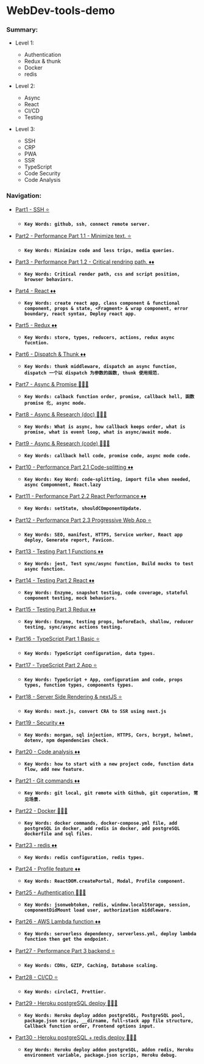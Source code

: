 # WebDev-tools-demo

### Summary:

- Level 1:
    - Authentication
    - Redux & thunk
    - Docker
    - redis

- Level 2:
    - Async
    - React
    - CI/CD
    - Testing

- Level 3:
    - SSH
    - CRP
    - PWA
    - SSR
    - TypeScript
    - Code Security
    - Code Analysis

### Navigation:

- [Part1 - SSH :star:](https://github.com/DonghaoWu/WebDev-tools-demo/blob/master/SSH/SSH-Readme.md) 
    - __`Key Words: github, ssh, connect remote server.`__

- [Part2 - Performance Part 1.1 - Minimize text. :star:](https://github.com/DonghaoWu/WebDev-tools-demo/blob/master/Performance-Part1/PP1.1-Readme.md) 
    - __`Key Words: Minimize code and less trips, media queries.`__

- [Part3 - Performance Part 1.2 - Critical rendring path. :diamonds::diamonds:](https://github.com/DonghaoWu/WebDev-tools-demo/blob/master/Performance-Part1/PP1.2-Readme.md) 
    - __`Key Words: Critical render path, css and script position, browser behaviors.`__

- [Part4 - React :diamonds::diamonds:](https://github.com/DonghaoWu/WebDev-tools-demo/blob/master/React%2BRedux%2Bwebpack/React-Readme.md) 
    - __`Key Words: create react app, class component & functional component, props & state, <Fragment> & wrap component, error boundary, react syntax, Deploy react app.`__

- [Part5 - Redux :diamonds::diamonds:](https://github.com/DonghaoWu/WebDev-tools-demo/blob/master/React%2BRedux%2Bwebpack/Redux-Readme.md) 
    - __`Key Words: store, types, reducers, actions, redux async fucntion.`__

- [Part6 - Dispatch & Thunk :diamonds::diamonds:](https://github.com/DonghaoWu/WebDev-tools-demo/blob/master/React%2BRedux%2Bwebpack/Dispatch-Thunk.md) 
    - __`Key Words: thunk middleware, dispatch an async function, dispatch 一个以 dispatch 为参数的函数, thunk 使用规范.`__

- [Part7 - Async & Promise :gem::gem::gem:](https://github.com/DonghaoWu/WebDev-tools-demo/blob/master/Async/Async-Promise.md) 
    - __`Key Words: calback function order, promise, callback hell, 函数 promise 化, async mode.`__

- [Part8 - Async & Research (doc) :gem::gem::gem:](https://github.com/DonghaoWu/WebDev-tools-demo/blob/master/Async/Async-Research(doc).md) 
    - __`Key Words: What is async, how callback keeps order, what is  promise, what is event loop, what is async/await mode.`__

- [Part9 - Async & Research (code) :gem::gem::gem:](https://github.com/DonghaoWu/WebDev-tools-demo/blob/master/Async/Async-Research(code).md) 
    - __`Key Words: callback hell code, promise code, async mode code.`__

- [Part10 - Performance Part 2.1 Code-splitting :diamonds::diamonds:](https://github.com/DonghaoWu/WebDev-tools-demo/blob/master/Performance-Part2/Code-splitting.md) 
    - __`Key Words: Key Word: code-splitting, import file when needed, async Compomnent, React.lazy`__

- [Part11 - Performance Part 2.2 React Performance :diamonds::diamonds:](https://github.com/DonghaoWu/WebDev-tools-demo/blob/master/Performance-Part2/React-Performance.md) 
    - __`Key Words: setState, shouldCOmponentUpdate.`__

- [Part12 - Performance Part 2.3 Progressive Web App :star:](https://github.com/DonghaoWu/WebDev-tools-demo/blob/master/Performance-Part2/Progressive-Web-App.md) 
    - __`Key Words: SEO, manifest, HTTPS, Service worker, React app deploy, Generate report, Favicon.`__

- [Part13 - Testing Part 1 Functions :diamonds::diamonds:](https://github.com/DonghaoWu/WebDev-tools-demo/blob/master/Testing/Testing-function.md) 
    - __`Key Words: jest, Test sync/async function, Build mocks to test async function.`__

- [Part14 - Testing Part 2 React :diamonds::diamonds:](https://github.com/DonghaoWu/WebDev-tools-demo/blob/master/Testing/Testing-React.md) 
    - __`Key Words: Enzyme, snapshot testing, code coverage, stateful component testing, mock behaviors.`__

- [Part15 - Testing Part 3 Redux :diamonds::diamonds:](https://github.com/DonghaoWu/WebDev-tools-demo/blob/master/Testing/Testing-Redux.md) 
    - __`Key Words: Enzyme, testing props, beforeEach, shallow, reducer testing, sync/async actions testing.`__

- [Part16 - TypeScript Part 1 Basic :star:](https://github.com/DonghaoWu/WebDev-tools-demo/blob/master/TypeScript/Basic.md) 
    - __`Key Words: TypeScript configuration, data types.`__

- [Part17 - TypeScript Part 2 App :star:](https://github.com/DonghaoWu/WebDev-tools-demo/blob/master/TypeScript/TypeScript%40App.md) 
    - __`Key Words: TypeScript + App, configuration and code, props types, function types, components types.`__

- [Part18 - Server Side Rendering & nextJS :star:](https://github.com/DonghaoWu/WebDev-tools-demo/blob/master/Server-side-rendering/SSR-nextJS.md) 
    - __`Key Words: next.js, convert CRA to SSR using next.js`__

- [Part19 - Security :diamonds::diamonds:](https://github.com/DonghaoWu/WebDev-tools-demo/blob/master/Security/Security.md) 
    - __`Key Words: morgan, sql injection, HTTPS, Cors, bcrypt, helmet, dotenv, npm dependencies check.`__

- [Part20 - Code analysis :diamonds::diamonds:](https://github.com/DonghaoWu/WebDev-tools-demo/blob/master/Code-Analysis/Code-Analysis.md) 
    - __`Key Words: how to start with a new project code, function data flow, add new feature.`__

- [Part21 - Git commands :diamonds::diamonds:](https://github.com/DonghaoWu/WebDev-tools-demo/blob/master/Git/Git(Chinese).md) 
    - __`Key Words: git local, git remote with Github, git coporation, 常见场景.`__

- [Part22 - Docker :gem::gem::gem:](https://github.com/DonghaoWu/WebDev-tools-demo/blob/master/Docker/Docker.md) 
    - __`Key Words: docker commands, docker-compose.yml file, add postgreSQL in docker, add redis in docker, add postgreSQL dockerfile and sql files.`__

- [Part23 - redis :diamonds::diamonds:](https://github.com/DonghaoWu/WebDev-tools-demo/blob/master/Redis/Redis.md) 
    - __`Key Words: redis configuration, redis types.`__

- [Part24 - Profile feature :diamonds::diamonds:](https://github.com/DonghaoWu/WebDev-tools-demo/blob/master/Profile-feature/Profile-feature.md) 
    - __`Key Words: ReactDOM.createPortal, Modal, Profile component.`__

- [Part25 - Authentication :gem::gem::gem:](https://github.com/DonghaoWu/WebDev-tools-demo/blob/master/Authentication/Authentication.md) 
    - __`Key Words: jsonwebtoken, redis, window.localStorage, session, componentDidMount load user, authorization middleware.`__

- [Part26 - AWS Lambda function :diamonds::diamonds:](https://github.com/DonghaoWu/WebDev-tools-demo/blob/master/AWS/AWS.md) 
    - __`Key Words: serverless dependency, serverless.yml, deploy lambda function then get the endpoint.`__

- [Part27 - Performance Part 3 backend :star:](https://github.com/DonghaoWu/WebDev-tools-demo/blob/master/Performance-Part3/PP3.md) 
    - __`Key Words: CDNs, GZIP, Caching, Database scaling.`__

- [Part28 - CI/CD :star:](https://github.com/DonghaoWu/WebDev-tools-demo/blob/master/CI-CD/CI-CD.md) 
    - __`Key Words: circleCI, Prettier.`__

- [Part29 - <Weather App> Heroku postgreSQL deploy :gem::gem::gem:](https://github.com/DonghaoWu/Weather-RNEP-heroku-new/blob/master/README.md) 
    - __`Key Words: Heroku deploy addon postgreSQL, PostgreSQL pool, package.json scrips, __dirname, full-stack app file structure, Callback function order, Frontend options input.`__

- [Part30 - <Smart brain App> Heroku postgreSQL + redis deploy :gem::gem::gem:](https://github.com/DonghaoWu/smart-brain-doc/blob/master/README.md) 
    - __`Key Words: Heroku deploy addon postgreSQL, addon redis, Heroku environment variable, package.json scrips, Heroku debug.`__
